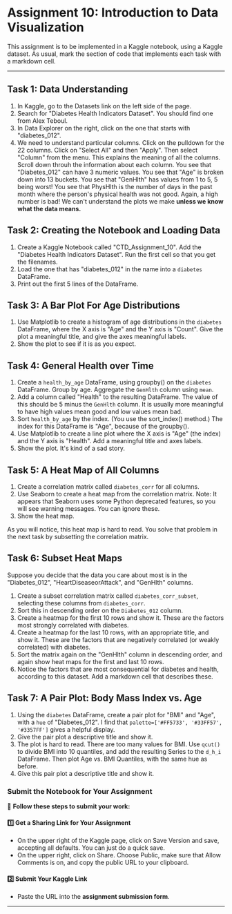 
# **Assignment 10: Introduction to Data Visualization**

This assignment is to be implemented in a Kaggle notebook, using a Kaggle dataset.  As usual, mark the section of code that implements each task with a markdown cell.

---

## **Task 1: Data Understanding**

1. In Kaggle, go to the Datasets link on the left side of the page.
2. Search for "Diabetes Health Indicators Dataset".  You should find one from Alex Teboul.
3. In Data Explorer on the right, click on the one that starts with "diabetes_012".
4. We need to understand particular columns.  Click on the pulldown for the 22 columns. Click on "Select All" and then "Apply".  Then select "Column" from the menu.  This explains the meaning of all the columns.  Scroll down throuh the information about each column.  You see that "Diabetes_012" can have 3 numeric values.  You see that "Age" is broken down into 13 buckets.  You see that "GenHlth" has values from 1 to 5, 5 being worst!  You see that PhysHlth is the number of days in the past month where the person's physical health was not good.  Again, a high number is bad!  We can't understand the plots we make **unless we know what the data means.**

## **Task 2: Creating the Notebook and Loading Data**

1. Create a Kaggle Notebook called "CTD_Assignment_10".  Add the "Diabetes Health Indicators Dataset".  Run the first cell so that you get the filenames.
2. Load the one that has "diabetes_012" in the name into a `diabetes` DataFrame.
3. Print out the first 5 lines of the DataFrame.

## **Task 3: A Bar Plot For Age Distributions**

1. Use Matplotlib to create a histogram of age distributions in the `diabetes` DataFrame, where the X axis is "Age" and the Y axis is "Count". Give the plot a meaningful title, and give the axes meaningful labels.
2. Show the plot to see if it is as you expect.

## **Task 4: General Health over Time**

1. Create a `health_by_age` DataFrame, using groupby() on the `diabetes` DataFrame.  Group by age.  Aggregate the `GenHlth` column using `mean`.
2. Add a column called "Health" to the resulting DataFrame.  The value of this should be 5 minus the `GenHlth` column.  It is usually more meaningful to have high values mean good and low values mean bad.
3. Sort `health_by_age` by the index.  (You use the sort_index() method.)  The index for this DataFrame is "Age", because of the groupby().
4. Use Matplotlib to create a line plot where the X axis is "Age" (the index) and the Y axis is "Health".  Add a meaningful title and axes labels.
5. Show the plot. It's kind of a sad story.

## **Task 5: A Heat Map of All Columns**

1. Create a correlation matrix called `diabetes_corr` for all columns.
2. Use Seaborn to create a heat map from the correlation matrix.  Note: It appears that Seaborn uses some Python deprecated features, so you will see warning messages.  You can ignore these.
3. Show the heat map.

As you will notice, this heat map is hard to read.  You solve that problem in the next task by subsetting the correlation matrix.

## **Task 6: Subset Heat Maps**

Suppose you decide that the data you care about most is in the "Diabetes_012", "HeartDiseaseorAttack", and "GenHlth" columns.

1. Create a subset correlation matrix called `diabetes_corr_subset`, selecting these columns from `diabetes_corr`.
2. Sort this in descending order on the `Diabetes_012` column.
3. Create a heatmap for the first 10 rows and show it.  These are the factors most strongly correlated with diabetes.
4. Create a heatmap for the last 10 rows, with an appropriate title, and show it.  These are the factors that are negatively correlated (or weakly correlated) with diabetes.
5. Sort the matrix again on the "GenHlth" column in descending order, and again show heat maps for the first and last 10 rows.
6. Notice the factors that are most consequential for diabetes and health, according to this dataset.  Add a markdown cell that describes these.

## **Task 7: A Pair Plot: Body Mass Index vs. Age**

1. Using the `diabetes` DataFrame, create a pair plot for "BMI" and "Age", with a `hue` of "Diabetes_012".  I find that `palette=['#FF5733', '#33FF57', '#3357FF']` gives a helpful display.
2. Give the pair plot a descriptive title and show it.
3. The plot is hard to read.  There are too many values for BMI.  Use `qcut()` to divide BMI into 10 quantiles, and add the resulting Series to the `d_h_i` DataFrame.  Then plot Age vs. BMI Quantiles, with the same hue as before.
4. Give this pair plot a descriptive title and show it.

### **Submit the Notebook for Your Assignment**  

📌 **Follow these steps to submit your work:**  

#### **1️⃣ Get a Sharing Link for Your Assignment**  
- On the upper right of the Kaggle page, click on Save Version and save, accepting all defaults.  You can just do a quick save.
- On the upper right, click on Share.  Choose Public, make sure that Allow Comments is on, and copy the public URL to your clipboard.

#### **2️⃣ Submit Your Kaggle Link**  
- Paste the URL into the **assignment submission form**.  

---

